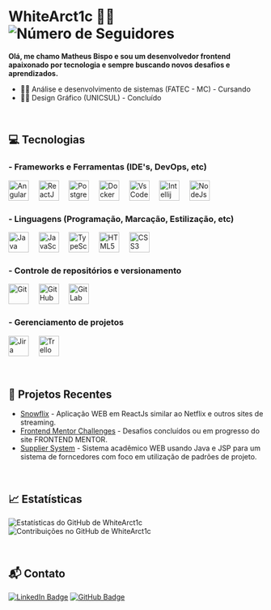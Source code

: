 # WhiteArct1c 👨‍💻 ![Número de Seguidores](https://img.shields.io/github/followers/WhiteArct1c?style=social)

**Olá, me chamo Matheus Bispo e sou um desenvolvedor frontend apaixonado por tecnologia e sempre buscando novos desafios e aprendizados.**

- 🧑‍🎓 Análise e desenvolvimento de sistemas (FATEC - MC) - Cursando
- 🧑‍🎨 Design Gráfico (UNICSUL) - Concluído

&nbsp;

## 💻 Tecnologias

### - Frameworks e Ferramentas (IDE's, DevOps, etc)
<p align="left">
  <img src="https://cdn.jsdelivr.net/gh/devicons/devicon/icons/angularjs/angularjs-original.svg" alt="AngularJS" width="40" height="40"/>
  &nbsp;&nbsp;&nbsp;
  <img src="https://cdn.jsdelivr.net/gh/devicons/devicon/icons/react/react-original.svg" alt="ReactJS" width="40" height="40"/>
  &nbsp;&nbsp;&nbsp;
  <img src="https://cdn.jsdelivr.net/gh/devicons/devicon/icons/postgresql/postgresql-original.svg" alt="PostgreSQL" width="40" height="40"/>
  &nbsp;&nbsp;&nbsp;
  <img src="https://cdn.jsdelivr.net/gh/devicons/devicon/icons/docker/docker-original.svg" alt="Docker" width="40" height="40"/>
  &nbsp;&nbsp;&nbsp;
  <img src="https://cdn.jsdelivr.net/gh/devicons/devicon/icons/vscode/vscode-original.svg" alt="VsCode" width="40" height="40"/>
  &nbsp;&nbsp;&nbsp;
  <img src="https://cdn.jsdelivr.net/gh/devicons/devicon/icons/intellij/intellij-original.svg" alt="Intellij" width="40" height="40"/>
  &nbsp;&nbsp;&nbsp;
  <img src="https://cdn.jsdelivr.net/gh/devicons/devicon/icons/nodejs/nodejs-original.svg" alt="NodeJs" width="40" height="40"/>
</p>


### - Linguagens (Programação, Marcação, Estilização, etc)

<p align="left">
  <img src="https://cdn.jsdelivr.net/gh/devicons/devicon/icons/java/java-original.svg" alt="Java" width="40" height="40"/>
  &nbsp;&nbsp;&nbsp;
  <img src="https://cdn.jsdelivr.net/gh/devicons/devicon/icons/javascript/javascript-original.svg" alt="JavaScript" width="40" height="40"/>
  &nbsp;&nbsp;&nbsp;
  <img src="https://cdn.jsdelivr.net/gh/devicons/devicon/icons/typescript/typescript-original.svg" alt="TypeScript" width="40" height="40"/>
  &nbsp;&nbsp;&nbsp;
  <img src="https://cdn.jsdelivr.net/gh/devicons/devicon/icons/html5/html5-original.svg" alt="HTML5" width="40" height="40"/>
  &nbsp;&nbsp;&nbsp;
  <img src="https://cdn.jsdelivr.net/gh/devicons/devicon/icons/css3/css3-original.svg" alt="CSS3" width="40" height="40"/>
  &nbsp;&nbsp;&nbsp;
</p>


### - Controle de repositórios e versionamento
<p align="left">
  <img src="https://cdn.jsdelivr.net/gh/devicons/devicon/icons/git/git-original.svg" alt="Git" width="40" height="40"/>
  &nbsp;&nbsp;&nbsp;
  <img src="https://cdn.jsdelivr.net/gh/devicons/devicon/icons/github/github-original.svg" alt="GitHub" width="40" height="40"/>
  &nbsp;&nbsp;&nbsp;
  <img src="https://cdn.jsdelivr.net/gh/devicons/devicon/icons/gitlab/gitlab-original.svg" alt="GitLab" width="40" height="40"/>
  &nbsp;&nbsp;&nbsp;
</p>

### - Gerenciamento de projetos
<p align="left">
  <img src="https://cdn.jsdelivr.net/gh/devicons/devicon/icons/jira/jira-original.svg" alt="Jira" width="40" height="40"/>
  &nbsp;&nbsp;&nbsp;
  <img src="https://cdn.jsdelivr.net/gh/devicons/devicon/icons/trello/trello-plain.svg" alt="Trello" width="40" height="40"/>
  &nbsp;&nbsp;&nbsp;
</p>
  
  
  
 

&nbsp;&nbsp;


## 🚀 Projetos Recentes

- [Snowflix](https://github.com/WhiteArct1c/snowflix) - Aplicação WEB em ReactJs similar ao Netflix e outros sites de streaming.
- [Frontend Mentor Challenges](https://github.com/WhiteArct1c/FRONTEND-MENTOR-CHALLENGES) - Desafios concluídos ou em progresso do site FRONTEND MENTOR.
- [Supplier System](https://github.com/WhiteArct1c/ProjetoES3-SistemaFornecedor) - Sistema acadêmico WEB usando Java e JSP para um sistema de forncedores com foco em utilização de padrões de projeto.

&nbsp;&nbsp;


## 📈 Estatísticas
  ![Estatísticas do GitHub de WhiteArct1c](https://github-readme-stats.vercel.app/api?username=WhiteArct1c&show_icons=true&theme=radical)
  ![Contribuições no GitHub de WhiteArct1c](https://github-readme-streak-stats.herokuapp.com/?user=WhiteArct1c&theme=radical)


&nbsp;&nbsp;

## 📬 Contato

[![LinkedIn Badge](https://img.shields.io/badge/-WhiteArct1c-blue?style=flat-square&logo=Linkedin&logoColor=white&link=https://www.linkedin.com/in/whitearct1c/)](https://www.linkedin.com/in/whitearct1c/)
[![GitHub Badge](https://img.shields.io/badge/-WhiteArct1c-grey?style=flat-square&logo=github&logoColor=white&link=https://github.com/WhiteArct1c)](https://github.com/WhiteArct1c)


